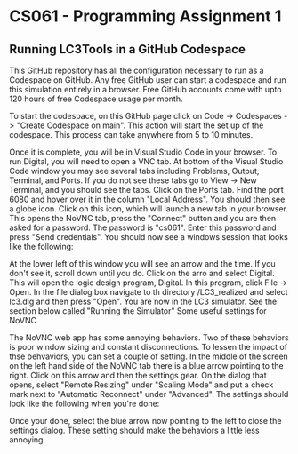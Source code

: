 # CS061 - Programming Assignment 1

## Running LC3Tools in a GitHub Codespace

This GitHub repository has all the configuration necessary to run as a Codespace on GitHub. Any free GitHub user can start a codespace and run this simulation entirely in a browser. Free GitHub accounts come with upto 120 hours of free Codespace usage per month.

To start the codespace, on this GitHub page click on Code -> Codespaces -> "Create Codespace on main". This action will start the set up of the codespace. This process can take anywhere from 5 to 10 minutes.

Once it is complete, you will be in Visual Studio Code in your browser. To run Digital, you will need to open a VNC tab. At bottom of the Visual Studio Code window you may see several tabs including Problems, Output, Terminal, and Ports. If you do not see these tabs go to View -> New Terminal, and you should see the tabs. Click on the Ports tab. Find the port 6080 and hover over it in the column "Local Address". You should then see a globe icon. Click on this icon, which will launch a new tab in your browser. This opens the NoVNC tab, press the "Connect" button and you are then asked for a password. The password is "cs061". Enter this password and press "Send credentials". You should now see a windows session that looks like the following:

At the lower left of this window you will see an arrow and the time. If you don't see it, scroll down until you do. Click on the arro and select Digital. This will open the logic design program, Digital. In this program, click File -> Open. In the file dialog box navigate to th directory /LC3_realized and select lc3.dig and then press "Open". You are now in the LC3 simulator. See the section below called "Running the Simulator"
Some useful settings for NoVNC

The NoVNC web app has some annoying behaviors. Two of these behaviors is poor window sizing and constant disconnections. To lessen the impact of thse behvaviors, you can set a couple of setting. In the middle of the screen on the left hand side of the NoVNC tab there is a blue arrow pointing to the right. Click on this arrow and then the settings gear. On the dialog that opens, select "Remote Resizing" under "Scaling Mode" and put a check mark next to "Automatic Reconnect" under "Advanced". The settings should look like the following when you're done:

Once your done, select the blue arrow now pointing to the left to close the settings dialog. These setting should make the behaviors a little less annoying.
